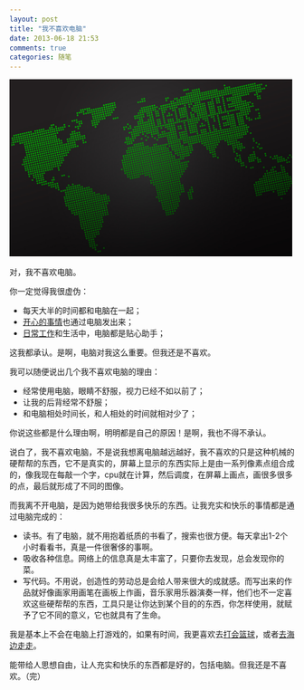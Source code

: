 ```yaml
---
layout: post
title: "我不喜欢电脑"
date: 2013-06-18 21:53
comments: true
categories: 随笔
---
```


<img src="/images/hack_the_planet.jpg" title="各种点啊" alt="hack the planet!" width="500">

对，我不喜欢电脑。

你一定觉得我很虚伪：

- 每天大半的时间都和电脑在一起；
- [开心的事情](http://luckyyang.github.io/blog/categories/100jian-rang-wo-kai-xin-de-shi/)也通过电脑发出来；
- [日常工作](https://github.com/happypeter/onestep/issues?page=1&state=open)和生活中，电脑都是贴心助手；

<!-- more -->

这我都承认。是啊，电脑对我这么重要。但我还是不喜欢。

我可以随便说出几个我不喜欢电脑的理由：

- 经常使用电脑，眼睛不舒服，视力已经不如以前了；
- 让我的后背经常不舒服；
- 和电脑相处时间长，和人相处的时间就相对少了；

你说这些都是什么理由啊，明明都是自己的原因！是啊，我也不得不承认。

说白了，我不喜欢电脑，不是说我想离电脑越远越好，我不喜欢的只是这种机械的硬帮帮的东西，它不是真实的，屏幕上显示的东西实际上是由一系列像素点组合成的，像我现在每敲一个字，cpu就在计算，然后调度，在屏幕上画点，画很多很多的点，最后就形成了不同的图像。

而我离不开电脑，是因为她带给我很多快乐的东西。让我充实和快乐的事情都是通过电脑完成的：

- 读书。有了电脑，就不用抱着纸质的书看了，搜索也很方便。每天拿出1-2个小时看看书，真是一件很奢侈的事啊。
- 吸收各种信息。网络上的信息真是太丰富了，只要你去发现，总会发现你的菜。
- 写代码。不用说，创造性的劳动总是会给人带来很大的成就感。而写出来的作品就好像画家用画笔在画板上作画，音乐家用乐器演奏一样，他们也不一定喜欢这些硬帮帮的东西，工具只是让你达到某个目的的东西，你怎样使用，就赋予了它不同的意义，它也就具有了生命。

我是基本上不会在电脑上打游戏的，如果有时间，我更喜欢去[打会篮球](http://luckyyang.github.io/blog/2013/06/08/100-happy-things-number-1/)，或者[去海边走走](http://luckyyang.github.io/blog/2013/06/09/100-happy-things-number-2/)。

能带给人思想自由，让人充实和快乐的东西都是好的，包括电脑。但我还是不喜欢。（完）



